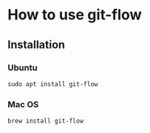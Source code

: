 # How to use git-flow #

## Installation ##

### Ubuntu ###

    sudo apt install git-flow

### Mac OS ###

    brew install git-flow
